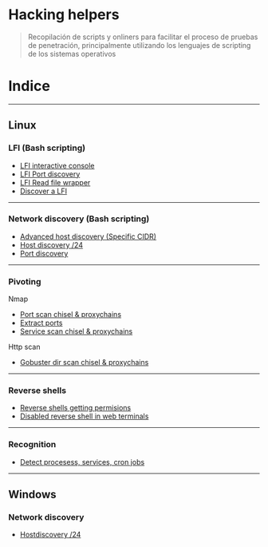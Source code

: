 # Hacking helpers

> Recopilación de scripts y onliners para facilitar el proceso de pruebas de penetración, principalmente utilizando los lenguajes de scripting de los sistemas operativos

# Indice
---------------------
## Linux

### LFI (Bash scripting)

- [LFI interactive console](https://github.com/SebSecRepos/Helpers/blob/main/Linux/LFI/Lfi_interactive_console.sh)
- [LFI Port discovery](https://github.com/SebSecRepos/Helpers/blob/main/Linux/LFI/Lfi_port_discovery.sh)
- [LFI Read file wrapper](https://github.com/SebSecRepos/Helpers/blob/main/Linux/LFI/Read_file_wrapper.sh)
- [Discover a LFI](https://github.com/SebSecRepos/Helpers/blob/main/Linux/LFI/discover_a_lfi.sh)

-----

### Network discovery (Bash scripting)

- [Advanced host discovery (Specific CIDR)](https://github.com/SebSecRepos/Helpers/blob/main/Linux/Net_Discovery/Advanced_host_discovery.sh)
- [Host discovery /24](https://github.com/SebSecRepos/Helpers/blob/main/Linux/Net_Discovery/Hostdiscovery.sh)
- [Port discovery](https://github.com/SebSecRepos/Helpers/blob/main/Linux/Net_Discovery/Portdiscovery.sh)

----------

### Pivoting
Nmap
- [Port scan chisel & proxychains](https://github.com/SebSecRepos/Helpers/blob/main/Linux/Pivoting/Nmap/port_scan.sh)
- [Extract ports](https://github.com/SebSecRepos/Helpers/blob/main/Linux/Pivoting/Nmap/extract_ports.sh)
- [Service scan chisel & proxychains ](https://github.com/SebSecRepos/Helpers/blob/main/Linux/Pivoting/Nmap/services_scan.sh)

Http scan
- [Gobuster dir scan chisel & proxychains](https://github.com/SebSecRepos/Helpers/blob/main/Linux/Pivoting/http_scan/gobuster.sh)

----------
### Reverse shells
- [Reverse shells getting permisions](https://github.com/SebSecRepos/Helpers/blob/main/Linux/reverse_shells/Permssion_revshell.sh)
- [Disabled reverse shell in web terminals](https://github.com/SebSecRepos/Helpers/blob/main/Linux/reverse_shells/disabled_rev_shell.sh)

----------
### Recognition
- [Detect procesess, services, cron jobs](https://github.com/SebSecRepos/Hacking-helpers/blob/main/Linux/Recognition/Procmon.sh)

---------
## Windows

### Network discovery
- [Hostdiscovery /24](https://github.com/SebSecRepos/Helpers/blob/main/Windows/hostdiscovery.bat)

